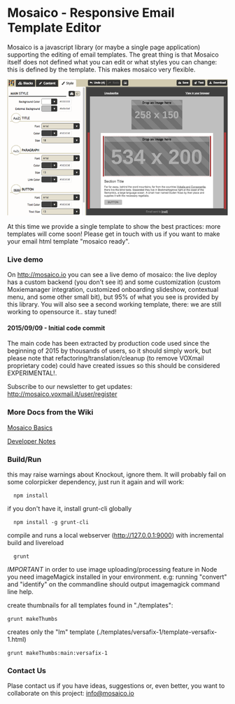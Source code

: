 # Mosaico - Responsive Email Template Editor

Mosaico is a javascript library (or maybe a single page application) supporting the editing of email templates.
The great thing is that Mosaico itself does not defined what you can edit or what styles you can change: this is defined by the template. This makes mosaico very flexible.


![Mosaico Screenshot](res/img/screenshot.png)


At this time we provide a single template to show the best practices: more templates will come soon! Please get in touch with us if you want to make your email html template "mosaico ready".

### Live demo
On http://mosaico.io you can see a live demo of mosaico: the live deploy has a custom backend (you don't see it) and some customization (custom Moxiemanager integration, customized onboarding slideshow, contextual menu, and some other small bit), but 95% of what you see is provided by this library. You will also see a second working template, there: we are still working to opensource it.. stay tuned!

#### 2015/09/09 - Initial code commit
The main code has been extracted by production code used since the beginning of 2015 by thousands of users, so it should simply work, but please note that refactoring/translation/cleanup (to remove VOXmail proprietary code) could have created issues so this should be considered EXPERIMENTAL!.

Subscribe to our newsletter to get updates: http://mosaico.voxmail.it/user/register

### More Docs from the Wiki

[Mosaico Basics](https://github.com/voidlabs/mosaico/wiki)

[Developer Notes](https://github.com/voidlabs/mosaico/wiki/Developers)

### Build/Run

this may raise warnings about Knockout, ignore them. It will probably fail on some colorpicker dependency, just run it again and will work:
```
  npm install
```
if you don't have it, install grunt-cli globally
```
  npm install -g grunt-cli
```
compile and runs a local webserver (http://127.0.0.1:9000) with incremental build and livereload
```
  grunt
```
*IMPORTANT* in order to use image uploading/processing feature in Node you need imageMagick installed in your environment.
e.g: running "convert" and "identify" on the commandline should output imagemagick command line help.

create thumbnails for all templates found in "./templates":
```
grunt makeThumbs
```
creates only the "lm" template (./templates/versafix-1/template-versafix-1.html)
```
grunt makeThumbs:main:versafix-1
```

### Contact Us

Plase contact us if you have ideas, suggestions or, even better, you want to collaborate on this project: info@mosaico.io
